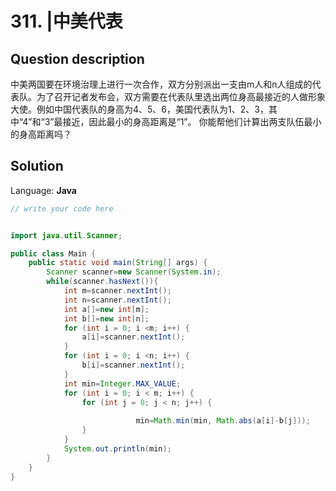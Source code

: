 # 311. |中美代表

## Question description


中美两国要在环境治理上进行一次合作，双方分别派出一支由m人和n人组成的代表队。为了召开记者发布会，双方需要在代表队里选出两位身高最接近的人做形象大使。例如中国代表队的身高为4、5、6，美国代表队为1、2、3，其中“4”和“3”最接近，因此最小的身高距离是“1”。
 你能帮他们计算出两支队伍最小的身高距离吗？


## Solution

Language: **Java**

```Java
// write your code here


import java.util.Scanner;

public class Main {
    public static void main(String[] args) {
        Scanner scanner=new Scanner(System.in);
        while(scanner.hasNext()){
            int m=scanner.nextInt();
            int n=scanner.nextInt();
            int a[]=new int[m];
            int b[]=new int[n];
            for (int i = 0; i <m; i++) {
                a[i]=scanner.nextInt();
            }
            for (int i = 0; i <n; i++) {
                b[i]=scanner.nextInt();
            }
            int min=Integer.MAX_VALUE;
            for (int i = 0; i < m; i++) {
                for (int j = 0; j < n; j++) {
                    
                            min=Math.min(min, Math.abs(a[i]-b[j]));
                }
            }
            System.out.println(min);
        }
    }
}

```


